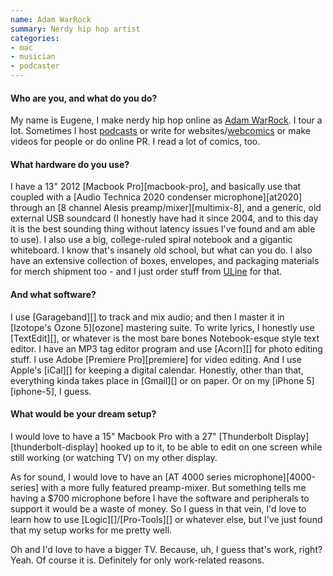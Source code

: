 ```yaml
---
name: Adam WarRock
summary: Nerdy hip hop artist
categories:
- mac
- musician
- podcaster
---
```


#### Who are you, and what do you do?

My name is Eugene, I make nerdy hip hop online as [Adam WarRock](http://www.adamwarrock.com "Eugene's website."). I tour a lot. Sometimes I host [podcasts](http://onipress.tumblr.com/post/68172411519/oni-press-podcast-show-notes-11-25-13-runtime "A podcast episode by Eugene.z") or write for websites/[webcomics](http://www.letsbefriendsagain.com/ "A webcomic that Eugene writes for.") or make videos for people or do online PR. I read a lot of comics, too. 

#### What hardware do you use?

I have a 13" 2012 [Macbook Pro][macbook-pro], and basically use that coupled with a [Audio Technica 2020 condenser microphone][at2020] through an [8 channel Alesis preamp/mixer][multimix-8], and a generic, old external USB soundcard (I honestly have had it since 2004, and to this day it is the best sounding thing without latency issues I've found and am able to use). I also use a big, college-ruled spiral notebook and a gigantic whiteboard. I know that's insanely old school, but what can you do. I also have an extensive collection of boxes, envelopes, and packaging materials for merch shipment too - and I just order stuff from [ULine](http://www.uline.com/ "A shipping supply website.") for that. 

#### And what software?

I use [Garageband][] to track and mix audio; and then I master it in [Izotope's Ozone 5][ozone] mastering suite. To write lyrics, I honestly use [TextEdit][], or whatever is the most bare bones Notebook-esque style text editor. I have an MP3 tag editor program and use [Acorn][] for photo editing stuff. I use Adobe [Premiere Pro][premiere] for video editing. And I use Apple's [iCal][] for keeping a digital calendar. Honestly, other than that, everything kinda takes place in [Gmail][] or on paper. Or on my [iPhone 5][iphone-5], I guess.

#### What would be your dream setup?

I would love to have a 15" Macbook Pro with a 27" [Thunderbolt Display][thunderbolt-display] hooked up to it, to be able to edit on one screen while still working (or watching TV) on my other display. 

As for sound, I would love to have an [AT 4000 series microphone][4000-series] with a more fully featured preamp-mixer. But something tells me having a $700 microphone before I have the software and peripherals to support it would be a waste of money. So I guess in that vein, I'd love to learn how to use [Logic][]/[Pro-Tools][] or whatever else, but I've just found that my setup works for me pretty well. 

Oh and I'd love to have a bigger TV. Because, uh, I guess that's work, right? Yeah. Of course it is. Definitely for only work-related reasons.